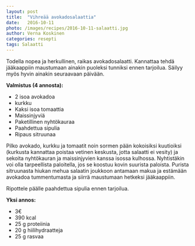 ```yaml
---
layout: post
title:  "Vihreää avokadosalaattia"
date:   2016-10-11
photo: /images/recipes/2016-10-11-salaatti.jpg
author: Verna Koskinen
categories: resepti
tags: Salaatti
---
```


Todella nopea ja herkullinen, raikas avokadosalaatti. Kannattaa tehdä jääkaappiin maustumaan ainakin puoleksi tunniksi ennen tarjoilua. Säilyy myös hyvin ainakin seuraavaan päivään.

**Valmistus (4 annosta):**

- 2 isoa avokadoa
- kurkku
- Kaksi isoa tomaattia
- Maissinjyviä
- Paketillinen nyhtökauraa
- Paahdettua sipulia
- Ripaus sitruunaa

Pilko avokado, kurkku ja tomaatit noin sormen pään kokoisiksi kuutioiksi (kurkusta kannattaa poistaa vetinen keskusta, jotta salaatti ei vesity) ja sekoita nyhtökauran ja maissinjyvien kanssa isossa kulhossa. Nyhtistäkin voi olla tarpeellista paloitella, jos se koostuu kovin suurista paloista. Purista sitruunasta hiukan mehua salaatin joukkoon antamaan makua ja estämään avokadoa tummentumasta ja siirrä maustumaan hetkeksi jääkaappiin.

Ripottele päälle paahdettua sipulia ennen tarjoilua.

**Yksi annos:**

- 3€
- 390 kcal
- 25 g proteiinia
- 20 g hiilihydraatteja
- 25 g rasvaa

